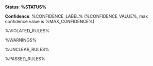 **Status**: **%STATUS%**

**Confidence**: %CONFIDENCE_LABEL% (%CONFIDENCE_VALUE%, max confidence value is %MAX_CONFIDENCE%)

%VIOLATED_RULES%

%WARNINGS%

%UNCLEAR_RULES%

%PASSED_RULES%
